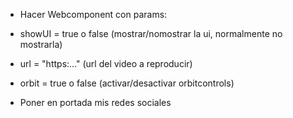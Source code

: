 - Hacer Webcomponent con params:
 - showUI = true o false (mostrar/nomostrar la ui, normalmente no mostrarla)
 - url = "https:..." (url del video a reproducir)
 - orbit = true o false (activar/desactivar orbitcontrols)

 - Poner en portada mis redes sociales